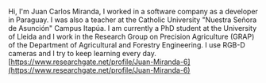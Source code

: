 Hi, I'm Juan Carlos Miranda, I worked in a software company as a developer in Paraguay. I was also a teacher at the Catholic University "Nuestra Señora de Asunción" Campus Itapúa. I am currently a PhD student at the University of Lleida and I work in the Research Group on Precision Agriculture (GRAP) of the Department of Agricultural and Forestry Engineering. I use RGB-D cameras and I try to keep learning every day. [https://www.researchgate.net/profile/Juan-Miranda-6](https://www.researchgate.net/profile/Juan-Miranda-6)

